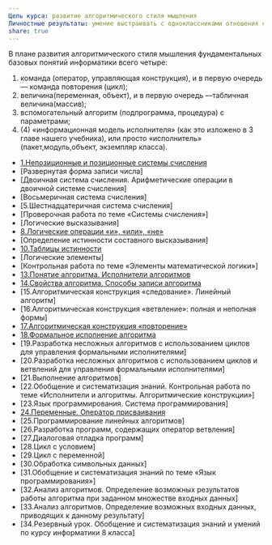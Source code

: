 ```yaml
---
Цель курса: развитие алгоритмического стиля мышления
Личностные результаты: умение выстраивать с одноклассниками отношения сотрудничества
share: true
---
```

В плане развития алгоритмического стиля мышления фундаментальных базовых понятий информатики всего четыре:
1. команда (оператор, управляющая конструкция), и в первую очередь — команда повторения (цикл);
2. величина(переменная, объект), и в первую очередь —табличная величина(массив);
3. вспомогательный алгоритм (подпрограмма, процедура) с параметрами;
4. (4) «информационная модель исполнителя» (как это изложено в 3 главе нашего учебника), или просто «исполнитель» (пакет,модуль,объект, экземпляр класса).

- [1.Непозиционные и позиционные системы счисления](lessons/number_systems)
- [Развернутая форма записи числа]
- [Двоичная система счисления. Арифметические операции в двоичной системе счисления]
- [Восьмеричная система счисления]
- [5.Шестнадцатеричная система счисления]
- [Проверочная работа по теме «Системы счисления»]
- [Логические высказывания]
- [8.Логические операции «и», «или», «не»](logical_operations)
- [Определение истинности составного высказывания]
- [10.Таблицы истинности](truth_tables)
- [Логические элементы]
- [Контрольная работа по теме «Элементы математической логики»]
- [13.Понятие алгоритма. Исполнители алгоритмов](algorithm_concept_executors)
- [14.Свойства алгоритма. Способы записи алгоритма](algorithm_properties_write)
- [15.Алгоритмическая конструкция «следование». Линейный алгоритм]
- [16.Алгоритмическая конструкция «ветвление»: полная и неполная формы]
- [17.Алгоритмическая конструкция «повторение»](repetition_algorithmic_construction)
- [18.Формальное исполнение алгоритма](formal_execution)
- [19.Разработка несложных алгоритмов с использованием циклов для управления формальными исполнителями]
- [20.Разработка несложных алгоритмов с использованием циклов и ветвлений для управления формальными исполнителями]
- [21.Выполнение алгоритмов]
- [22.Обобщение и систематизация знаний. Контрольная работа по теме «Исполнители и алгоритмы. Алгоритмические конструкции»]
- [23.Язык программирования. Система программирования]
- [24.Переменные. Оператор присваивания](variables_assignment_operator)
- [25.Программирование линейных алгоритмов]
- [26.Разработка программ, содержащих оператор ветвления]
- [27.Диалоговая отладка программ]
- [28.Цикл с условием]
- [29.Цикл с переменной]
- [30.Обработка символьных данных]
- [31.Обобщение и систематизация знаний по теме «Язык программирования»]
- [32.Анализ алгоритмов. Определение возможных результатов работы алгоритма при заданном множестве входных данных]
- [33.Анализ алгоритмов. Определение возможных входных данных, приводящих к данному результату]
- [34.Резервный урок. Обобщение и систематизация знаний и умений по курсу информатики 8 класса]